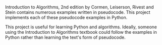 Introduction to Algorithms, 2nd edition by Cormen, Leiserson, Rivest and Stein contains numerous examples written in pseudocode. This project implements each of these pseudocode examples in Python.

This project is useful for learning Python and algorithms. Ideally, someone using the Introduction to Algorithms textbook could follow the examples in Python rather than learning the text's form of pseudocode.